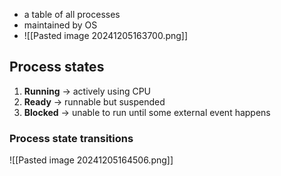 - a table of all processes
- maintained by OS
- ![[Pasted image 20241205163700.png]]

## Process states
1) **Running** -> actively using CPU
2) **Ready** -> runnable but suspended
4) **Blocked** -> unable to run until some external event happens

### Process state transitions
![[Pasted image 20241205164506.png]]

